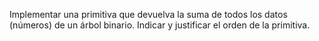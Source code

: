 Implementar una primitiva que devuelva la suma de todos los datos (números) de un árbol binario. 
Indicar y justificar el orden de la primitiva.